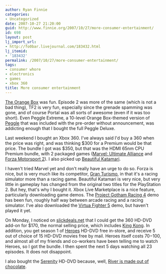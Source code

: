 ```yaml
---
author: Ryan Finnie
categories:
- Uncategorized
date: 2007-10-27 21:20:00
guid: http://www.finnie.org/2007/10/27/more-consumer-entertainment/
id: 698
layout: post
lj_import_url:
- http://fo0bar.livejournal.com/183432.html
lj_itemid:
- '183432'
permalink: /2007/10/27/more-consumer-entertainment/
tags:
- consumer whore
- electronics
- games
- xbox 360
title: More consumer entertainment
---
```

[The Orange Box](http://en.wikipedia.org/wiki/The_Orange_Box) was fun. Episode 2 was more of the same (which is not a bad thing), TF2 is very fun, especially since the grenade spamming was gone, and of course Portal was all sorts of awesome (even if it was too short). Even Peggle Extreme, a 10-level Orange Box-themed version of [Peggle](http://en.wikipedia.org/wiki/Peggle) that was included with the pre-order without announcement, was addicting enough that I bought the full Peggle Deluxe.

Last weekend I bought an Xbox 360. I've always said I'd buy a 360 when the price was right, and was thinking $300 for a Premium would be that price. The bundle I got was $350, but that was the HDMI 65nm CPU Premium bundle, with 2 packaged games ([Marvel: Ultimate Alliance](http://en.wikipedia.org/wiki/Marvel:_Ultimate_Alliance) and [Forza Motorsport 2](http://en.wikipedia.org/wiki/Forza_Motorsport_2)). I also picked up [Beautiful Katamari](http://en.wikipedia.org/wiki/Beautiful_Katamari).

I haven't tried Marvel yet and don't really have an urge to do so. Forza is nice, but is very much like its competitor, [Gran Turismo](http://en.wikipedia.org/wiki/Gran_Turismo_%28series%29), in that it's a racing simulator more than a racing game. Beautiful Katamari is very nice, but very little in gameplay has changed from the original two titles for the PlayStation 2. But hey, that's why I bought it. Xbox Live Marketplace is a nice feature, particularly downloading game demos. The [Project Gotham Racing 4](http://en.wikipedia.org/wiki/Project_Gotham_Racing_4) demo has been fun, roughly half way between arcade racing and a racing simulator. I've also downloaded the [Virtua Fighter 5](http://en.wikipedia.org/wiki/Virtua_Fighter_5) demo, but haven't played it yet.

On Monday, I noticed on [slickdeals.net](http://slickdeals.net/) that I could get the 360 HD-DVD add-on for $170, the normal selling price, which includes [King Kong](http://en.wikipedia.org/wiki/King_Kong_%282005_film%29). In addition, you get season 1 of [Heroes](http://en.wikipedia.org/wiki/Heroes_%28TV_series%29) HD-DVD free in-store, and receive 5 out of choice of 15 HD-DVD movies free by mail. Heroes itself costs $70-$100, and almost all of my friends and co-workers have been telling me to watch Heroes, so I got the bundle. I then spent the next 5 days watching all 23 episodes. It does not disappoint.

I also bought the [Serenity](http://en.wikipedia.org/wiki/Serenity_%28film%29) HD-DVD because, well, [River is made out of chocolate](http://www.penny-arcade.com/comic/2005/04/29).
